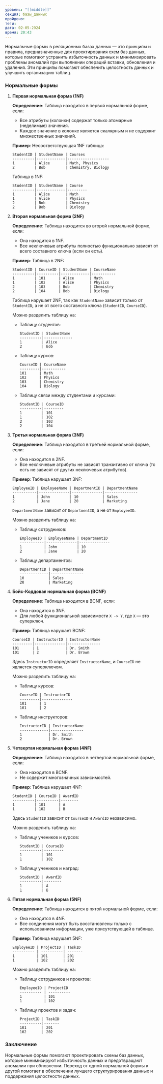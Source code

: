 ```yaml
---
уровень: "[[middle]]"
секция: базы_данных
пройдено: 
теги: 
дата: 02-05-2024
время: 20:43
---
```

Нормальные формы в реляционных базах данных — это принципы и правила, предназначенные для проектирования схем баз данных, которые помогают устранить избыточность данных и минимизировать проблемы аномалий при выполнении операций вставки, обновления и удаления. Эти принципы помогают обеспечить целостность данных и улучшить организацию таблиц.

### Нормальные формы

1. **Первая нормальная форма (1NF)**

   **Определение**:
   Таблица находится в первой нормальной форме, если:
   - Все атрибуты (колонки) содержат только атомарные (неделимые) значения.
   - Каждое значение в колонке является скалярным и не содержит множественных значений.

   **Пример**:
   Несоответствующая 1NF таблица:
   ```
   StudentID | StudentName | Courses
   ----------|-------------|-------------------
   1         | Alice       | Math, Physics
   2         | Bob         | Chemistry, Biology
   ```
   Таблица в 1NF:
   ```
   StudentID | StudentName | Course
   ----------|-------------|---------
   1         | Alice       | Math
   1         | Alice       | Physics
   2         | Bob         | Chemistry
   2         | Bob         | Biology
   ```

2. **Вторая нормальная форма (2NF)**

   **Определение**:
   Таблица находится во второй нормальной форме, если:
   - Она находится в 1NF.
   - Все неключевые атрибуты полностью функционально зависят от всего составного ключа (если он есть).

   **Пример**:
   Таблица в 2NF:
   ```
   StudentID | CourseID | StudentName | CourseName
   ----------|----------|-------------|-----------
   1         | 101      | Alice       | Math
   1         | 102      | Alice       | Physics
   2         | 103      | Bob         | Chemistry
   2         | 104      | Bob         | Biology
   ```
   Таблица нарушает 2NF, так как `StudentName` зависит только от `StudentID`, а не от всего составного ключа (`StudentID`, `CourseID`). 

   Можно разделить таблицу на:
   - Таблицу студентов:
     ```
     StudentID | StudentName
     ----------|-------------
     1         | Alice
     2         | Bob
     ```
   - Таблицу курсов:
     ```
     CourseID | CourseName
     ---------|-----------
     101      | Math
     102      | Physics
     103      | Chemistry
     104      | Biology
     ```
   - Таблицу связи между студентами и курсами:
     ```
     StudentID | CourseID
     ----------|---------
     1         | 101
     1         | 102
     2         | 103
     2         | 104
     ```

3. **Третья нормальная форма (3NF)**

   **Определение**:
   Таблица находится в третьей нормальной форме, если:
   - Она находится в 2NF.
   - Все неключевые атрибуты не зависят транзитивно от ключа (то есть не зависят от других неключевых атрибутов).

   **Пример**:
   Таблица нарушает 3NF:
   ```
   EmployeeID | EmployeeName | DepartmentID | DepartmentName
   -----------|--------------|--------------|---------------
   1          | John         | 10           | Sales
   2          | Jane         | 20           | Marketing
   ```
   `DepartmentName` зависит от `DepartmentID`, а не от `EmployeeID`. 

   Можно разделить таблицу на:
   - Таблицу сотрудников:
     ```
     EmployeeID | EmployeeName | DepartmentID
     -----------|--------------|--------------
     1          | John         | 10
     2          | Jane         | 20
     ```
   - Таблицу департаментов:
     ```
     DepartmentID | DepartmentName
     -------------|---------------
     10           | Sales
     20           | Marketing
     ```

4. **Бойс-Коддовая нормальная форма (BCNF)**

   **Определение**:
   Таблица находится в BCNF, если:
   - Она находится в 3NF.
   - Для любой функциональной зависимости `X -> Y`, где `X` — это суперключ.

   **Пример**:
   Таблица нарушает BCNF:
   ```
   CourseID | InstructorID | InstructorName
   ---------|--------------|---------------
   101      | 1            | Dr. Smith
   101      | 2            | Dr. Brown
   ```
   Здесь `InstructorID` определяет `InstructorName`, и `CourseID` не является суперключом. 

   Можно разделить таблицу на:
   - Таблицу курсов:
     ```
     CourseID | InstructorID
     ---------|--------------
     101      | 1
     101      | 2
     ```
   - Таблицу инструкторов:
     ```
     InstructorID | InstructorName
     -------------|---------------
     1            | Dr. Smith
     2            | Dr. Brown
     ```

5. **Четвертая нормальная форма (4NF)**

   **Определение**:
   Таблица находится в четвертой нормальной форме, если:
   - Она находится в BCNF.
   - Не содержит многозначных зависимостей.

   **Пример**:
   Таблица нарушает 4NF:
   ```
   StudentID | CourseID | AwardID
   ----------|----------|--------
   1         | 101      | A
   1         | 102      | B
   ```
   Здесь `StudentID` зависит от `CourseID` и `AwardID` независимо.

   Можно разделить таблицу на:
   - Таблицу учеников и курсов:
     ```
     StudentID | CourseID
     ----------|---------
     1         | 101
     1         | 102
     ```
   - Таблицу учеников и наград:
     ```
     StudentID | AwardID
     ----------|--------
     1         | A
     1         | B
     ```

6. **Пятая нормальная форма (5NF)**

   **Определение**:
   Таблица находится в пятой нормальной форме, если:
   - Она находится в 4NF.
   - Все соединения могут быть восстановлены только с использованием информации, уже присутствующей в таблице.

   **Пример**:
   Таблица нарушает 5NF:
   ```
   EmployeeID | ProjectID | TaskID
   ---------- | ----------| -------
   1          | 101       | 201
   1          | 102       | 202
   ```
   Можно разделить таблицу на:
   - Таблицу сотрудников и проектов:
     ```
     EmployeeID | ProjectID
     ---------- | ----------
     1          | 101
     1          | 102
     ```
   - Таблицу проектов и задач:
     ```
     ProjectID | TaskID
     ----------|-------
     101       | 201
     102       | 202
     ```

### Заключение

Нормальные формы помогают проектировать схемы баз данных, которые минимизируют избыточность данных и предотвращают аномалии при обновлении. Переход от одной нормальной формы к другой помогает в обеспечении лучшего структурирования данных и поддержания целостности данных.